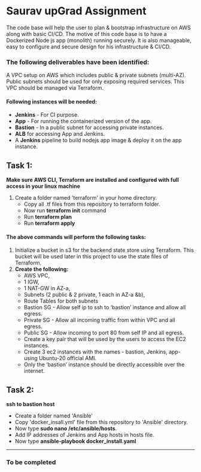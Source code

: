 # Saurav upGrad Assignment

The code base will help the user to plan & bootstrap infrastructure on AWS along with basic CI/CD. The motive of this code base is to have a Dockerized Node js app (monolith) running securely. It is also manageable, easy to configure and secure design for his infrastructure & CI/CD.
### The following deliverables have been identified:
A VPC setup on AWS which includes public & private subnets (multi-AZ). Public subnets should be used for only exposing required services. This VPC should be managed via Terraform.
#### Following instances will be needed:
+ **Jenkins** - For CI purpose.
+ **App** - For running the containerized version of the app.
+ **Bastion** - In a public subnet for accessing private instances.
+ **ALB** for accessing App and Jenkins.
+ A **Jenkins** pipeline to build nodejs app image & deploy it on the app instance.

## Task 1:
**Make sure AWS CLI, Terraform are installed and configured with full access in your linux machine**
1. Create a folder named 'terraform' in your home directory.
    - Copy all .tf files from this repository to terraform folder.
    - Now run **terraform init** command
    - Run **terraform plan**
    - Run **terraform apply**
#### The above commands will perform the following tasks:
1. Initialize a bucket in s3 for the backend state store using Terraform. This bucket will be used later in this project to use the state files of Terraform.
2. **Create the following:** 
   - AWS VPC,
   - 1 IGW,
   - 1 NAT-GW in AZ-a, 
   - Subnets (2 public & 2 private, 1 each in AZ-a &b), 
   - Route Tables for both subnets
   - Bastion SG - Allow self ip to ssh to ‘bastion’ instance and allow all egress.
   - Private SG - Allow all incoming traffic from within VPC and all egress.
   - Public SG - Allow incoming to port 80 from self IP and all egress.
   - Create a key pair that will be used by the users to access the EC2 instances.
   - Create 3 ec2 instances with the names - bastion, Jenkins, app- using Ubuntu-20 official AMI.
   - Only the ‘bastion’ instance should be directly accessible over the internet.

## Task 2:
**ssh to bastion host**
+ Create a folder named 'Ansible'
+ Copy 'docker_insall.yml' file from this repository to 'Ansible' directory.
+ Now type **sudo nano /etc/ansible/hosts**.
+ Add IP addresses of Jenkins and App hosts in hosts file.
+ Now type **ansible-playbook docker_install.yaml**

---
### To be completed
